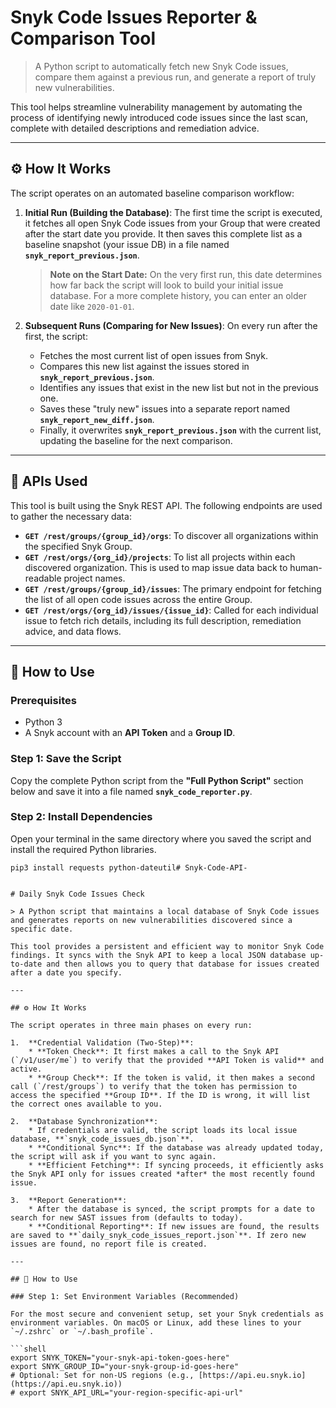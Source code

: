 # Snyk Code Issues Reporter & Comparison Tool

> A Python script to automatically fetch new Snyk Code issues, compare them against a previous run, and generate a report of truly new vulnerabilities.

This tool helps streamline vulnerability management by automating the process of identifying newly introduced code issues since the last scan, complete with detailed descriptions and remediation advice.

---

## ⚙️ How It Works

The script operates on an automated baseline comparison workflow:

1.  **Initial Run (Building the Database)**: The first time the script is executed, it fetches all open Snyk Code issues from your Group that were created after the start date you provide. It then saves this complete list as a baseline snapshot (your issue DB) in a file named **`snyk_report_previous.json`**.

    > **Note on the Start Date:** On the very first run, this date determines how far back the script will look to build your initial issue database. For a more complete history, you can enter an older date like `2020-01-01`.

2.  **Subsequent Runs (Comparing for New Issues)**: On every run after the first, the script:
    * Fetches the most current list of open issues from Snyk.
    * Compares this new list against the issues stored in **`snyk_report_previous.json`**.
    * Identifies any issues that exist in the new list but not in the previous one.
    * Saves these "truly new" issues into a separate report named **`snyk_report_new_diff.json`**.
    * Finally, it overwrites **`snyk_report_previous.json`** with the current list, updating the baseline for the next comparison.

---

## 🔌 APIs Used

This tool is built using the Snyk REST API. The following endpoints are used to gather the necessary data:

* **`GET /rest/groups/{group_id}/orgs`**: To discover all organizations within the specified Snyk Group.
* **`GET /rest/orgs/{org_id}/projects`**: To list all projects within each discovered organization. This is used to map issue data back to human-readable project names.
* **`GET /rest/groups/{group_id}/issues`**: The primary endpoint for fetching the list of all open code issues across the entire Group.
* **`GET /rest/orgs/{org_id}/issues/{issue_id}`**: Called for each individual issue to fetch rich details, including its full description, remediation advice, and data flows.

---

## 🚀 How to Use

### Prerequisites

* Python 3
* A Snyk account with an **API Token** and a **Group ID**.

### Step 1: Save the Script

Copy the complete Python script from the **"Full Python Script"** section below and save it into a file named **`snyk_code_reporter.py`**.

### Step 2: Install Dependencies

Open your terminal in the same directory where you saved the script and install the required Python libraries.

```shell
pip3 install requests python-dateutil# Snyk-Code-API-


# Daily Snyk Code Issues Check

> A Python script that maintains a local database of Snyk Code issues and generates reports on new vulnerabilities discovered since a specific date.

This tool provides a persistent and efficient way to monitor Snyk Code findings. It syncs with the Snyk API to keep a local JSON database up-to-date and then allows you to query that database for issues created after a date you specify.

---

## ⚙️ How It Works

The script operates in three main phases on every run:

1.  **Credential Validation (Two-Step)**:
    * **Token Check**: It first makes a call to the Snyk API (`/v1/user/me`) to verify that the provided **API Token is valid** and active.
    * **Group Check**: If the token is valid, it then makes a second call (`/rest/groups`) to verify that the token has permission to access the specified **Group ID**. If the ID is wrong, it will list the correct ones available to you.

2.  **Database Synchronization**:
    * If credentials are valid, the script loads its local issue database, **`snyk_code_issues_db.json`**.
    * **Conditional Sync**: If the database was already updated today, the script will ask if you want to sync again.
    * **Efficient Fetching**: If syncing proceeds, it efficiently asks the Snyk API only for issues created *after* the most recently found issue.

3.  **Report Generation**:
    * After the database is synced, the script prompts for a date to search for new SAST issues from (defaults to today).
    * **Conditional Reporting**: If new issues are found, the results are saved to **`daily_snyk_code_issues_report.json`**. If zero new issues are found, no report file is created.

---

## 🚀 How to Use

### Step 1: Set Environment Variables (Recommended)

For the most secure and convenient setup, set your Snyk credentials as environment variables. On macOS or Linux, add these lines to your `~/.zshrc` or `~/.bash_profile`.

```shell
export SNYK_TOKEN="your-snyk-api-token-goes-here"
export SNYK_GROUP_ID="your-snyk-group-id-goes-here"
# Optional: Set for non-US regions (e.g., [https://api.eu.snyk.io](https://api.eu.snyk.io))
# export SNYK_API_URL="your-region-specific-api-url"

